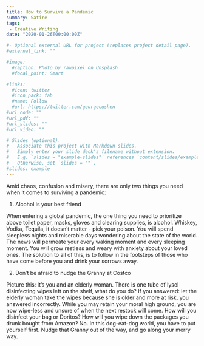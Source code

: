 ```yaml
---
title: How to Survive a Pandemic
summary: Satire
tags:
 - Creative Writing
date: "2020-01-26T00:00:00Z"

#- Optional external URL for project (replaces project detail page).
#external_link: ""

#image:
  #caption: Photo by rawpixel on Unsplash
  #focal_point: Smart

#links:
  #icon: twitter
  #icon_pack: fab
  #name: Follow
  #url: https://twitter.com/georgecushen
#url_code: ""
#url_pdf: ""
#url_slides: ""
#url_video: ""

# Slides (optional).
#   Associate this project with Markdown slides.
#   Simply enter your slide deck's filename without extension.
#   E.g. `slides = "example-slides"` references `content/slides/example-slides.md`.
#   Otherwise, set `slides = ""`.
#slides: example
---
```


Amid chaos, confusion and misery, there are only two things you need when it comes to surviving a pandemic:

1. Alcohol is your best friend

When entering a global pandemic, the one thing you need to prioritize above toilet paper, masks, gloves and clearing supplies, is alcohol. Whiskey, Vodka, Tequila, it doesn’t matter - pick your poison. You will spend sleepless nights and miserable days wondering about the state of the world. The news will permeate your every waking moment and every sleeping moment. You will grow restless and weary with anxiety about your loved ones. The solution to all of this, is to follow in the footsteps of those who have come before you and drink your sorrows away. 


2. Don’t be afraid to nudge the Granny at Costco

Picture this: It’s you and an elderly woman. There is one tube of lysol disinfecting wipes left on the shelf, what do you do? If you answered: let the elderly woman take the wipes because she is older and more at risk, you answered incorrectly. While you may retain your moral high ground, you are now wipe-less and unsure of when the next restock will come. How will you disinfect your bag or Doritos? How will you wipe down the packages you drunk bought from Amazon? No. In this dog-eat-dog world, you have to put yourself first. Nudge that Granny out of the way, and go along your merry way. 

